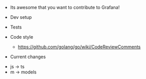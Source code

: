 

* Its awesome that you want to contribute to Grafana!
* Dev setup
* Tests 
* Code style
  - https://github.com/golang/go/wiki/CodeReviewComments

* Current changes
 - js -> ts
 - m -> models

